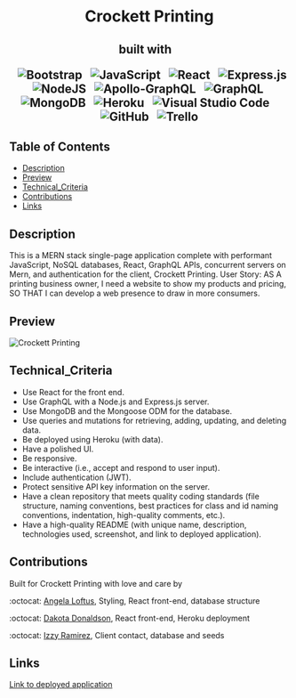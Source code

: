<h1 align ="center"> Crockett Printing </h1>

<h2 align="center">built with  
  &nbsp;&nbsp;

  &nbsp;&nbsp;![Bootstrap](https://img.shields.io/badge/bootstrap-%23563D7C.svg?style=for-the-badge&logo=bootstrap&logoColor=white) 
  &nbsp;&nbsp;![JavaScript](https://img.shields.io/badge/javascript-%23323330.svg?style=for-the-badge&logo=javascript&logoColor=%23F7DF1E) 
  &nbsp;&nbsp;![React](https://img.shields.io/badge/react-%2320232a.svg?style=for-the-badge&logo=react&logoColor=%2361DAFB)
  &nbsp;&nbsp;![Express.js](https://img.shields.io/badge/express.js-%23404d59.svg?style=for-the-badge&logo=express&logoColor=%2361DAFB)
  &nbsp;&nbsp;![NodeJS](https://img.shields.io/badge/node.js-6DA55F?style=for-the-badge&logo=node.js&logoColor=white)
  &nbsp;&nbsp;![Apollo-GraphQL](https://img.shields.io/badge/-ApolloGraphQL-311C87?style=for-the-badge&logo=apollo-graphql)
  &nbsp;&nbsp;![GraphQL](https://img.shields.io/badge/-GraphQL-E10098?style=for-the-badge&logo=graphql&logoColor=white)
  &nbsp;&nbsp;![MongoDB](https://img.shields.io/badge/MongoDB-%234ea94b.svg?style=for-the-badge&logo=mongodb&logoColor=white)
  &nbsp;&nbsp;![Heroku](https://img.shields.io/badge/heroku-%23430098.svg?style=for-the-badge&logo=heroku&logoColor=white)
  &nbsp;&nbsp;![Visual Studio Code](https://img.shields.io/badge/Visual%20Studio%20Code-0078d7.svg?style=for-the-badge&logo=visual-studio-code&logoColor=white)
  &nbsp;&nbsp;![GitHub](https://img.shields.io/badge/github-%23121011.svg?style=for-the-badge&logo=github&logoColor=white) 
  &nbsp;&nbsp;![Trello](https://img.shields.io/badge/Trello-%23026AA7.svg?style=for-the-badge&logo=Trello&logoColor=white)
  
  
  
  
</h2>

  ## Table of Contents

  * [Description](#description)
  * [Preview](#preview)
  * [Technical_Criteria](#technical_criteria)
  * [Contributions](#contributions)
  * [Links](#links) 

  ## Description
  
This is a MERN stack single-page application complete with performant JavaScript, NoSQL databases, React, GraphQL APIs, concurrent servers on Mern, and authentication for the client, Crockett Printing. User Story: 
AS A printing business owner,
I need a website to show my products and pricing, 
SO THAT I can develop a web presence to draw in more consumers.


  ## Preview
  
![Crockett Printing](https://user-images.githubusercontent.com/86173119/150372753-f97f22f0-5017-4c45-b80d-746608191d4f.gif)


## Technical_Criteria 

- Use React for the front end.
- Use GraphQL with a Node.js and Express.js server.
- Use MongoDB and the Mongoose ODM for the database.
- Use queries and mutations for retrieving, adding, updating, and deleting data.
- Be deployed using Heroku (with data).
- Have a polished UI.
- Be responsive.
- Be interactive (i.e., accept and respond to user input).
- Include authentication (JWT).
- Protect sensitive API key information on the server.
- Have a clean repository that meets quality coding standards (file structure, naming conventions, best practices for class and id naming conventions, indentation, high-quality comments, etc.).
- Have a high-quality README (with unique name, description, technologies used, screenshot, and link to deployed application).

  
## Contributions

  Built for Crockett Printing with love and care by

  :octocat: [Angela Loftus](https://www.github.com/AngelaLoftus), Styling, React front-end, database structure 
 
  :octocat: [Dakota Donaldson](https://github.com/Dakota3214), React front-end, Heroku deployment

  :octocat: [Izzy Ramirez](https://github.com/izztnkr), Client contact, database and seeds
  
  
 ## Links
  [Link to deployed application](https://crockett-printing.herokuapp.com/)
